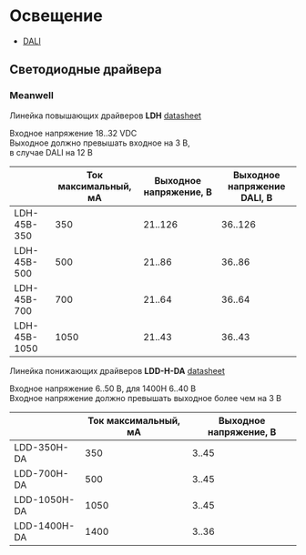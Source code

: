 # Освещение

* [DALI](dali/readme.md)

## Светодиодные драйвера

### Meanwell

Линейка повышающих драйверов __LDH__ [datasheet](LDH-45A-1050.pdf)

Входное напряжение 18..32 VDC  
Выходное должно превышать входное на 3 В,  
в случае DALI на 12 В

|  | Ток максимальный, мА  | Выходное напряжение, В | Выходное напряжение DALI, В
| ------ | ------- | ------ | ----- |
| LDH-45B-350  | 350  | 21..126 | 36..126 |
| LDH-45B-500  | 500  | 21..86  | 36..86  |
| LDH-45B-700  | 700  | 21..64  | 36..64  |
| LDH-45B-1050 | 1050 | 21..43  | 36..43  |

Линейка понижающих драйверов __LDD-H-DA__ [datasheet](LDD-1050H-DA.pdf)

Входное напряжение 6..50 В, для 1400Н 6..40 В  
Входное напряжение должно превышать выходное более чем на 3 В

|  | Ток максимальный, мА  | Выходное напряжение, В |
| ------ | ------- | ------ |
| LDD-350H-DA  | 350  | 3..45  |
| LDD-700H-DA  | 500  | 3..45  | 
| LDD-1050H-DA | 1050 | 3..45  | 
| LDD-1400H-DA | 1400 | 3..36  | 